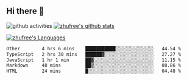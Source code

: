 ## Hi there 👋
![github activities](https://metrics.lecoq.io/zhufree?template=terminal)
[![zhufree's github stats](https://github-readme-stats.vercel.app/api?username=zhufree&show_icons=true&count_private=true)](https://github.com/anuraghazra/github-readme-stats)

[![zhufree's Languages](https://github-readme-stats.vercel.app/api/top-langs/?username=zhufree&layout=compact&langs_count=10)](https://github.com/anuraghazra/github-readme-stats)
<!--START_SECTION:waka-->

```txt
Other        4 hrs 6 mins    ███████████░░░░░░░░░░░░░░   44.54 %
TypeScript   2 hrs 30 mins   ██████▓░░░░░░░░░░░░░░░░░░   27.27 %
JavaScript   1 hr 1 min      ██▓░░░░░░░░░░░░░░░░░░░░░░   11.15 %
Markdown     48 mins         ██▒░░░░░░░░░░░░░░░░░░░░░░   08.86 %
HTML         24 mins         █░░░░░░░░░░░░░░░░░░░░░░░░   04.48 %
```

<!--END_SECTION:waka-->

<!--
**zhufree/zhufree** is a ✨ _special_ ✨ repository because its `README.md` (this file) appears on your GitHub profile.

Here are some ideas to get you started:

- 🔭 I’m currently working on ...
- 🌱 I’m currently learning ...
- 👯 I’m looking to collaborate on ...
- 🤔 I’m looking for help with ...
- 💬 Ask me about ...
- 📫 How to reach me: ...
- 😄 Pronouns: ...
- ⚡ Fun fact: ...
-->
